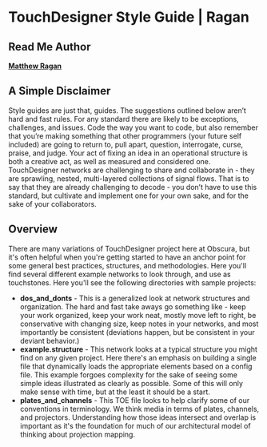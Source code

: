 # TouchDesigner Style Guide | Ragan

## Read Me Author ##
[**Matthew Ragan**](https://matthewragan.com/)

## A Simple Disclaimer ##
Style guides are just that, guides. The suggestions outlined below aren’t hard and fast rules. For any standard there are likely to be exceptions, challenges, and issues. Code the way you want to code, but also remember that you’re making something that other programmers (your future self included) are going to return to, pull apart, question, interrogate, curse, praise, and judge. Your act of fixing an idea in an operational structure is both a creative act, as well as measured and considered one. TouchDesigner networks are challenging to share and collaborate in - they are sprawling, nested, multi-layered collections of signal flows. That is to say that they are already challenging to decode - you don’t have to use this standard, but cultivate and implement one for your own sake, and for the sake of your collaborators. 

## Overview ##
There are many variations of TouchDesigner project here at Obscura, but it's often helpful when you're getting started to have an anchor point for some general best practices, structures, and methodologies. Here you'll find several different example networks to look through, and use as touchstones. Here you'll see the following directories with sample projects:

* **dos_and_donts** - This is a generalized look at network structures and organization. The hard and fast take aways go something like - keep your work organized, keep your work neat, mostly move left to right, be conservative with changing size, keep notes in your networks, and most importantly be consistent (deviations happen, but be consistent in your deviant behavior.)
* **example.structure** - This network looks at a typical structure you might find on any given project. Here there's an emphasis on building a single file that dynamically loads the appropriate elements based on a config file. This example forgoes complexity for the sake of seeing some simple ideas illustrated as clearly as possible. Some of this will only make sense with time, but at the least it should be a start. 
* **plates_and_channels** - This TOE file looks to help clarify some of our conventions in terminology. We think media in terms of plates, channels, and projectors. Understanding how those ideas intersect and overlap is important as it's the foundation for much of our architectural model of thinking about projection mapping.